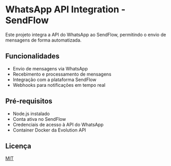 # WhatsApp API Integration - SendFlow

Este projeto integra a API do WhatsApp ao SendFlow, permitindo o envio de mensagens de forma automatizada.

## Funcionalidades

- Envio de mensagens via WhatsApp
- Recebimento e processamento de mensagens
- Integração com a plataforma SendFlow
- Webhooks para notificações em tempo real

## Pré-requisitos

- Node.js instalado
- Conta ativa no SendFlow
- Credenciais de acesso à API do WhatsApp
- Container Docker da Evolution API

## Licença

[MIT](LICENSE)